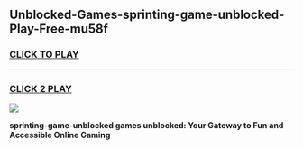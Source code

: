 
## Unblocked-Games-sprinting-game-unblocked-Play-Free-mu58f
<h3>
<a href="https://premium76.site?title=sprinting-game-unblocked&ref=20A">CLICK TO PLAY</a></h3>
<hr>

<h3>
<a href="https://premium76.site?title=sprinting-game-unblocked&ref=20A">CLICK 2 PLAY</a>
  
</h3>

<a href="https://premium76.site?title=sprinting-game-unblocked&ref=20A"><img src="https://clearcache.store/games.png"></a>


**sprinting-game-unblocked games unblocked: Your Gateway to Fun and Accessible Online Gaming**

